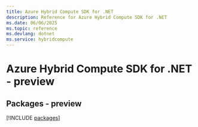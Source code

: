 ```yaml
---
title: Azure Hybrid Compute SDK for .NET
description: Reference for Azure Hybrid Compute SDK for .NET
ms.date: 06/06/2025
ms.topic: reference
ms.devlang: dotnet
ms.service: hybridcompute
---
```

# Azure Hybrid Compute SDK for .NET - preview
## Packages - preview
[!INCLUDE [packages](hybrid-compute-index.md)]